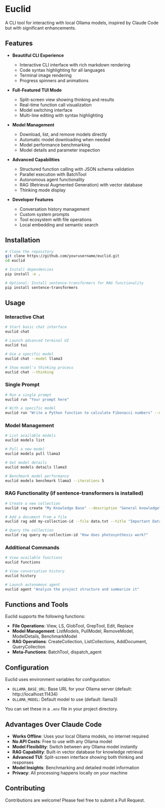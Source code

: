 # Euclid

A CLI tool for interacting with local Ollama models, inspired by Claude Code but with significant enhancements.

## Features

- **Beautiful CLI Experience**
  - Interactive CLI interface with rich markdown rendering
  - Code syntax highlighting for all languages
  - Terminal image rendering
  - Progress spinners and animations

- **Full-Featured TUI Mode**
  - Split-screen view showing thinking and results
  - Real-time function call visualization
  - Model switching interface
  - Multi-line editing with syntax highlighting

- **Model Management**
  - Download, list, and remove models directly
  - Automatic model downloading when needed
  - Model performance benchmarking
  - Model details and parameter inspection

- **Advanced Capabilities**
  - Structured function calling with JSON schema validation
  - Parallel execution with BatchTool
  - Autonomous agent functionality
  - RAG (Retrieval Augmented Generation) with vector database
  - Thinking mode display

- **Developer Features**
  - Conversation history management
  - Custom system prompts
  - Tool ecosystem with file operations
  - Local embedding and semantic search

## Installation

```bash
# Clone the repository
git clone https://github.com/yourusername/euclid.git
cd euclid

# Install dependencies
pip install -e .

# Optional: Install sentence-transformers for RAG functionality
pip install sentence-transformers
```

## Usage

### Interactive Chat

```bash
# Start basic chat interface
euclid chat

# Launch advanced terminal UI
euclid tui

# Use a specific model
euclid chat --model llama3

# Show model's thinking process
euclid chat --thinking
```

### Single Prompt

```bash
# Run a single prompt
euclid run "Your prompt here"

# With a specific model
euclid run "Write a Python function to calculate Fibonacci numbers" --model codellama
```

### Model Management

```bash
# List available models
euclid models list

# Pull a new model
euclid models pull llama3

# Get model details
euclid models details llama3

# Benchmark model performance
euclid models benchmark llama3 --iterations 5
```

### RAG Functionality (if sentence-transformers is installed)

```bash
# Create a new collection
euclid rag create "My Knowledge Base" --description "General knowledge"

# Add a document from a file
euclid rag add my-collection-id --file data.txt --title "Important Data"

# Query the collection
euclid rag query my-collection-id "How does photosynthesis work?"
```

### Additional Commands

```bash
# View available functions
euclid functions

# View conversation history
euclid history

# Launch autonomous agent
euclid agent "Analyze the project structure and summarize it"
```

## Functions and Tools

Euclid supports the following functions:

- **File Operations**: View, LS, GlobTool, GrepTool, Edit, Replace
- **Model Management**: ListModels, PullModel, RemoveModel, ModelDetails, BenchmarkModel
- **RAG Operations**: CreateCollection, ListCollections, AddDocument, QueryCollection
- **Meta-Functions**: BatchTool, dispatch_agent

## Configuration

Euclid uses environment variables for configuration:

- `OLLAMA_BASE_URL`: Base URL for your Ollama server (default: http://localhost:11434)
- `OLLAMA_MODEL`: Default model to use (default: llama3)

You can set these in a `.env` file in your project directory.

## Advantages Over Claude Code

- **Works Offline**: Uses your local Ollama models, no internet required
- **No API Costs**: Free to use with any Ollama model
- **Model Flexibility**: Switch between any Ollama model instantly
- **RAG Capability**: Built-in vector database for knowledge retrieval
- **Advanced TUI**: Split-screen interface showing both thinking and responses
- **Model Insights**: Benchmarking and detailed model information
- **Privacy**: All processing happens locally on your machine

## Contributing

Contributions are welcome! Please feel free to submit a Pull Request.
